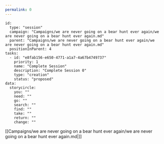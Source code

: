 ```yaml
---
permalink: 0
---
```


```RpgManager4
id: 
  type: "session"
  campaign: "Campaigns/we are never going on a bear hunt ever again/we are never going on a bear hunt ever again.md"
  parent: "Campaigns/we are never going on a bear hunt ever again/we are never going on a bear hunt ever again.md"
  positionInParent: 4
tasks: 
  - id: "e8fab156-e650-4771-a1a7-4a67b4749737"
    priority: 1
    name: "Complete Session"
    description: "Complete Session 0"
    type: "creation"
    status: "proposed"
data: 
  storycircle: 
    you: ""
    need: ""
    go: ""
    search: ""
    find: ""
    take: ""
    return: ""
    change: ""
```

[[Campaigns/we are never going on a bear hunt ever again/we are never going on a bear hunt ever again.md|]]